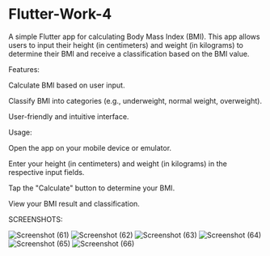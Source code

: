 # Flutter-Work-4
A simple Flutter app for calculating Body Mass Index (BMI). This app allows users to input their height (in centimeters) and weight (in kilograms) to determine their BMI and receive a classification based on the BMI value.



Features:


Calculate BMI based on user input.

Classify BMI into categories (e.g., underweight, normal weight, overweight).

User-friendly and intuitive interface.



Usage:

Open the app on your mobile device or emulator.

Enter your height (in centimeters) and weight (in kilograms) in the respective input fields.

Tap the "Calculate" button to determine your BMI.

View your BMI result and classification.  




SCREENSHOTS:


![Screenshot (61)](https://github.com/samolubukun/Flutter-Work-4/assets/137217836/2c86050b-0eb2-48dc-b3bd-bc20ed8ff9e6)
![Screenshot (62)](https://github.com/samolubukun/Flutter-Work-4/assets/137217836/d023f791-4283-4d73-a90d-f5018a1ca81f)
![Screenshot (63)](https://github.com/samolubukun/Flutter-Work-4/assets/137217836/c208df8f-75b2-4a5a-aab3-00a09e5fe0d9)
![Screenshot (64)](https://github.com/samolubukun/Flutter-Work-4/assets/137217836/5b09727a-743c-498e-8e8c-1a497f68b5d1)
![Screenshot (65)](https://github.com/samolubukun/Flutter-Work-4/assets/137217836/a4cd31af-8a59-4586-a97d-2bdee4d8eeee)
![Screenshot (66)](https://github.com/samolubukun/Flutter-Work-4/assets/137217836/4dcfa804-df6a-48f9-bddc-6e27c6c1e7ea)

